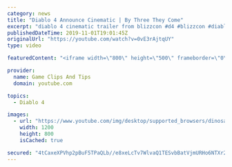```yaml
---
category: news
title: "Diablo 4 Announce Cinematic | By Three They Come"
excerpt: "diablo 4 cinematic trailer from blizzcon #d4 #blizzcon #diablo."
publishedDateTime: 2019-11-01T19:01:45Z
originalUrl: "https://youtube.com/watch?v=0vE3rAjtqUY"
type: video

featuredContent: "<iframe width=\"800\" height=\"500\" frameborder=\"0\" src=\"https://www.youtube.com/embed/0vE3rAjtqUY\" allow=\"accelerometer; autoplay; encrypted-media; gyroscope; picture-in-picture\" allowfullscreen></iframe>"

provider:
  name: Game Clips And Tips
  domain: youtube.com

topics:
  - Diablo 4

images:
  - url: "https://www.youtube.com/img/desktop/supported_browsers/dinosaur.png"
    width: 1200
    height: 800
    isCached: true

secured: "4tCaxeXPVhp2pBuF5TPaQLb//e8xeLcTv7WlvaQ1TESvbBatVjmURHo6NTXr222kd0kvE4Qo9cbYvLqCmPZl5W4VcDmyGsFluDwnZmemVPvB2u6DNl93DH4B04i7XB3FccrNzGk9Z7tXRXjlFUqwYzeZ/lDrqoftpqgwRo8Z8gYuyHXcEa7pyQZ7uQ+IoMsMl/acSnFwnomOfDUfFZ7tZg7FE+GFGgky3llQMI/ILrth2EOwM8Xy99utwNlUVxiYTuHe/Aspt6mnLYSytiJ6T+rcZ8vkZ2TtADBGF/cScGK38HOavjqOAANknLao2QZ+z8olVhaCQ6dbH4LJAaF+PuAj3Fp++0bFdkjp7t51j/l0cWpHh/LxjyF8I6GXCd/RslQwPj96obiXuV7M0YAxfiGh55YUHNhODj3BzlM7Iy/8lp+c8lLjtgOCsCS6JqGw;OBgoEkfT6r3epYLti/Ihow=="
---
```


